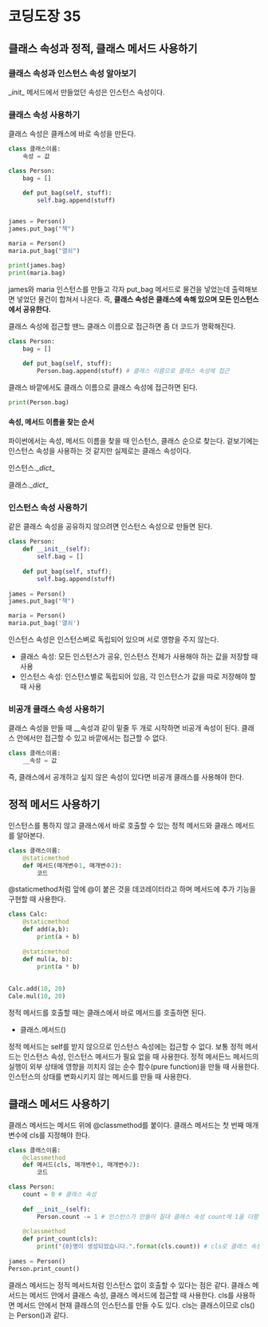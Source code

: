 # 코딩도장 35

## 클래스 속성과 정적, 클래스 메서드 사용하기

### 클래스 속성과 인스턴스 속성 알아보기

\__init__ 메서드에서 만들었던 속성은 인스턴스 속성이다.





### 클래스 속성 사용하기

클래스 속성은 클캐스에 바로 속성을 만든다.

```python
class 클래스이름:
	속성 = 값
```

```python
class Person:
    bag = []

    def put_bag(self, stuff):
        self.bag.append(stuff)


james = Person()
james.put_bag("책")

maria = Person()
maria.put_bag("열쇠")

print(james.bag)
print(maria.bag)
```

james와 maria 인스턴스를 만들고 각자 put_bag 메서드로 물건을 넣었는데 출력해보면 넣었던 물건이 합쳐서 나온다. 즉, **클래스 속성은 클래스에 속해 있으며 모든 인스턴스에서 공유한다.**

클래스 속성에 접근할 땐느 클래스 이름으로 접근하면 좀 더 코드가 명확해진다.

```python
class Person:
	bag = []
	
	def put_bag(self, stuff):
		Person.bag.append(stuff) # 클래스 이름으로 클래스 속성에 접근
```

클래스 바깥에서도 클래스 이름으로 클래스 속성에 접근하면 된다.

```python
print(Person.bag)
```





#### 속성, 메서드 이름을 찾는 순서

파이썬에서는 속성, 메서드 이름을 찾을 때 인스턴스, 클래스 순으로 찾는다. 겉보기에는 인스턴스 속성을 사용하는 것 같지만 실제로는 클래스 속성이다.

인스턴스.\__dict__

클래스.\__dict__





### 인스턴스 속성 사용하기

같은 클래스 속성을 공유하지 않으려면 인스턴스 속성으로 만들면 된다.

```python
class Person:
	def __init__(self):
        self.bag = []
        
    def put_bag(self, stuff);
    	self.bag.append(stuff)
        
james = Person()
james.put_bag("책")

maria = Person()
maria.put_bag('열쇠')
```

인스턴스 속성은 인스턴스벼로 독립되어 있으며 서로 영향을 주지 않는다.

- 클래스 속성: 모든 인스턴스가 공유, 인스턴스 전체가 사용해야 하는 값을 저장할 때 사용
- 인스턴스 속성: 인스턴스별로 독립되어 있음, 각 인스턴스가 값을 따로 저장해야 할 때 사용





### 비공개 클래스 속성 사용하기

클래스 속성을 만들 때 __속성과 같이 밑줄 두 개로 시작하면 비공개 속성이 된다. 클래스 안에서만 접근할 수 있고 바깥에서는 접근할 수 없다.

```python
class 클래스이름:
	__속성 = 값
```

즉, 클래스에서 공개하고 싶지 않은 속성이 있다면 비공개 클래스를 사용해야 한다.







## 정적 메서드 사용하기

인스턴스를 통하지 않고 클래스에서 바로 호출할 수 있는 정적 메서드와 클래스 메서드를 알아본다.

```python
class 클래스이름:
	@staticmethod
	def 메서드(매개변수1, 매개변수2):
		코드
```

@staticmethod처럼 앞에 @이 붙은 것을 데코레이터라고 하며 메서드에 추가 기능을 구현할 때 사용한다.

```python
class Calc:
	@staticmethod
	def add(a,b):
		print(a + b)
	
	@staticmethod
	def mul(a, b):
		print(a * b)
        
        
Calc.add(10, 20)
Cale.mul(10, 20)
```

정적 메서드를 호출할 때는 클래스에서 바로 메서드를 호출하면 된다.

- 클래스.메서드()

정적 메서드는 self를 받지 않으므로 인스턴스 속성에는 접근할 수 없다. 보통 정적 메서드는 인스턴스 속성, 인스턴스 메서드가 필요 없을 때 사용한다. 정적 메서든느 메서드의 실행이 외부 상태에 영향을 끼치지 않는 순수 함수(pure function)을 만들 때 사용한다. 인스턴스의 상태를 변화시키지 않는 메서드를 만들 때 사용한다.







## 클래스 메서드 사용하기

클래스 메서드는 메서드 위에 @classmethod를 붙이다. 클래스 메서드는 첫 번째 매개변수에 cls를 지정해야 한다.

```python
class 클래스이름:
	@classmethod
	def 메서드(cls, 매개변수1, 매개변수2):
		코드
```

```python
class Person:
	count = 0 # 클래스 속성
	
	def __init__(self):
		Person.count -= 1 # 인스턴스가 만들어 질대 클래스 속성 count에 1을 더함
		
	@classmethod
	def print_count(cls):
		print("{0}명이 생성되었습니다.".format(cls.count)) # cls로 클래스 속성에 접근
        
james = Person()
Person.print_count()
```

클래스 메서드는 정적 메서드처럼 인스턴스 없이 호출할 수 있다는 점은 같다. 클래스 메서드는 메서드 안에서 클래스 속성, 클래스 메서드에 접근할 때 사용한다. cls를 사용하면 메서드 안에서 현재 클래스의 인스턴스를 만들 수도 있다. cls는 클래스이므로 cls()는 Person()과 같다.

